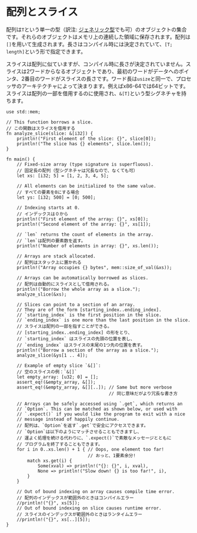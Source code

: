 <!--
# Arrays and Slices
-->
# 配列とスライス

<!--
An array is a collection of objects of the same type `T`, stored in contiguous
memory. Arrays are created using brackets `[]`, and their length, which is known
at compile time, is part of their type signature `[T; length]`.
-->
配列は`T`という単一の型（訳注: [ジェネリック型](https://rust-lang-ja.github.io/the-rust-programming-language-ja/1.6/book/generics.html)でも可）のオブジェクトの集合です。それらのオブジェクトはメモリ上の連続した領域に保存されます。配列は`[]`を用いて生成されます。長さはコンパイル時には決定されていて、`[T; length]`という形で指定できます。

<!--
Slices are similar to arrays, but their length is not known at compile time.
Instead, a slice is a two-word object; the first word is a pointer to the data,
the second word the length of the slice. The word size is the same as usize,
determined by the processor architecture, e.g. 64 bits on an x86-64. Slices can
be used to borrow a section of an array and have the type signature `&[T]`.
-->
スライスは配列に似ていますが、コンパイル時に長さが決定されていません。スライスは2ワードからなるオブジェクトであり、最初のワードがデータへのポインタ、2番目のワードがスライスの長さです。ワード長は`usize`と同一で、プロセッサのアーキテクチャによって決まります。例えばx86-64では64ビットです。スライスは配列の一部を借用するのに使用され、`&[T]`という型シグネチャを持ちます。

```rust,editable,ignore,mdbook-runnable
use std::mem;

// This function borrows a slice.
// この関数はスライスを借用する
fn analyze_slice(slice: &[i32]) {
    println!("First element of the slice: {}", slice[0]);
    println!("The slice has {} elements", slice.len());
}

fn main() {
    // Fixed-size array (type signature is superfluous).
    // 固定長の配列（型シグネチャは冗長なので、なくても可）
    let xs: [i32; 5] = [1, 2, 3, 4, 5];

    // All elements can be initialized to the same value.
    // すべての要素を0にする場合
    let ys: [i32; 500] = [0; 500];

    // Indexing starts at 0.
    // インデックスは０から
    println!("First element of the array: {}", xs[0]);
    println!("Second element of the array: {}", xs[1]);

    // `len` returns the count of elements in the array.
    // `len`は配列の要素数を返す。
    println!("Number of elements in array: {}", xs.len());

    // Arrays are stack allocated.
    // 配列はスタック上に置かれる
    println!("Array occupies {} bytes", mem::size_of_val(&xs));

    // Arrays can be automatically borrowed as slices.
    // 配列は自動的にスライスとして借用される。
    println!("Borrow the whole array as a slice.");
    analyze_slice(&xs);

    // Slices can point to a section of an array.
    // They are of the form [starting_index..ending_index].
    // `starting_index` is the first position in the slice.
    // `ending_index` is one more than the last position in the slice.
    // スライスは配列の一部を指すことができる。
    // [starting_index..ending_index] の形をとり、
    // `starting_index` はスライスの先頭の位置を表し、
    // `ending_index` はスライスの末尾の1つ先の位置を表す。
    println!("Borrow a section of the array as a slice.");
    analyze_slice(&ys[1 .. 4]);

    // Example of empty slice `&[]`:
    // 空のスライスの例：`&[]`
    let empty_array: [u32; 0] = [];
    assert_eq!(&empty_array, &[]);
    assert_eq!(&empty_array, &[][..]); // Same but more verbose
                                       // 同じ意味だがより冗長な書き方

    // Arrays can be safely accessed using `.get`, which returns an
    // `Option`. This can be matched as shown below, or used with
    // `.expect()` if you would like the program to exit with a nice
    // message instead of happily continue.
    // 配列は、`Option`を返す`.get`で安全にアクセスできます。
    // `Option`は以下のようにマッチさせることもできますし、
    // 運よく処理を続ける代わりに、`.expect()`で素敵なメッセージとともに
    // プログラムを終了することもできます。
    for i in 0..xs.len() + 1 { // Oops, one element too far!
                               // おっと、1要素余分!
        match xs.get(i) {
            Some(xval) => println!("{}: {}", i, xval),
            None => println!("Slow down! {} is too far!", i),
        }
    }

    // Out of bound indexing on array causes compile time error.
    // 配列のインデックスが範囲外のときはコンパイルエラー
    //println!("{}", xs[5]);
    // Out of bound indexing on slice causes runtime error.
    // スライスのインデックスが範囲外のときはランタイムエラー
    //println!("{}", xs[..][5]);
}
```
